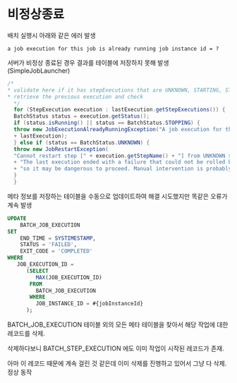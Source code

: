 # 비정상종료 

배치 실행시 아래와 같은 에러 발생

```a job execution for this job is already running job instance id = ? ```

서버가 비정상 종료된 경우 결과를 테이블에 저장하지 못해 발생(SimpleJobLauncher)
```java
/*
* validate here if it has stepExecutions that are UNKNOWN, STARTING, STARTED and STOPPING
* retrieve the previous execution and check
  */
  for (StepExecution execution : lastExecution.getStepExecutions()) {
  BatchStatus status = execution.getStatus();
  if (status.isRunning() || status == BatchStatus.STOPPING) {
  throw new JobExecutionAlreadyRunningException("A job execution for this job is already running: "
  + lastExecution);
  } else if (status == BatchStatus.UNKNOWN) {
  throw new JobRestartException(
  "Cannot restart step [" + execution.getStepName() + "] from UNKNOWN status. "
  + "The last execution ended with a failure that could not be rolled back, "
  + "so it may be dangerous to proceed. Manual intervention is probably necessary.");
  }
  }
  ```
메타 정보를 저장하는 테이블을 수동으로 업데이트하여 해결 시도했지만 똑같은 오류가 계속 발생

```sql
UPDATE 
    BATCH_JOB_EXECUTION 
SET 
    END_TIME = SYSTIMESTAMP, 
    STATUS = 'FAILED', 
    EXIT_CODE = 'COMPLETED' 
WHERE 
   JOB_EXECUTION_ID =
      (SELECT 
         MAX(JOB_EXECUTION_ID) 
       FROM 
         BATCH_JOB_EXECUTION 
       WHERE 
         JOB_INSTANCE_ID = #{jobInstanceId}
      );

  ```

BATCH_JOB_EXECUTION 테이블 외의 모든 메타 테이블을 찾아서 해당 작업에 대한 레코드를 삭제.

삭제하다보니 BATCH_STEP_EXECUTION 에도 이미 작업이 시작된 레코드가 존재.

아마 이 레코드 때문에 계속 걸린 것 같은데 이미 삭제를 진행하고 있어서 그냥 다 삭제. 정상 동작

